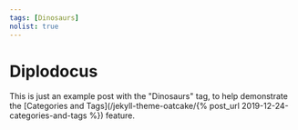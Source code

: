 ```yaml
---
tags: [Dinosaurs]
nolist: true
---
```


Diplodocus
==========

This is just an example post with the "Dinosaurs" tag,
to help demonstrate the [Categories and Tags](/jekyll-theme-oatcake/{% post_url 2019-12-24-categories-and-tags %})
feature.
